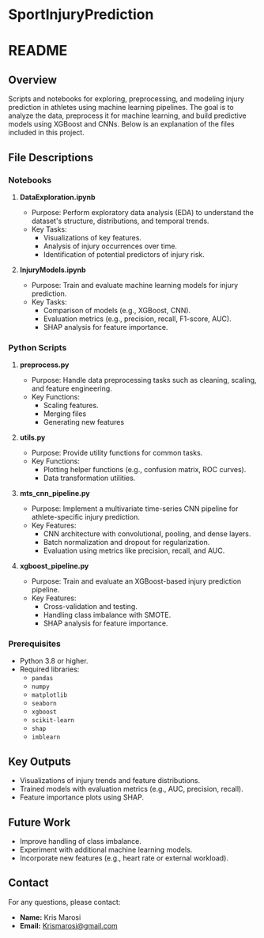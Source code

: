 # SportInjuryPrediction

# README

## Overview
Scripts and notebooks for exploring, preprocessing, and modeling injury prediction in athletes using machine learning pipelines. The goal is to analyze the data, preprocess it for machine learning, and build predictive models using XGBoost and CNNs. Below is an explanation of the files included in this project.

## File Descriptions

### Notebooks

1. **DataExploration.ipynb**
   - Purpose: Perform exploratory data analysis (EDA) to understand the dataset's structure, distributions, and temporal trends.
   - Key Tasks:
     - Visualizations of key features.
     - Analysis of injury occurrences over time.
     - Identification of potential predictors of injury risk.

2. **InjuryModels.ipynb**
   - Purpose: Train and evaluate machine learning models for injury prediction.
   - Key Tasks:
     - Comparison of models (e.g., XGBoost, CNN).
     - Evaluation metrics (e.g., precision, recall, F1-score, AUC).
     - SHAP analysis for feature importance.

### Python Scripts

1. **preprocess.py**
   - Purpose: Handle data preprocessing tasks such as cleaning, scaling, and feature engineering.
   - Key Functions:
     - Scaling features.
     - Merging files
     - Generating new features

2. **utils.py**
   - Purpose: Provide utility functions for common tasks.
   - Key Functions:
     - Plotting helper functions (e.g., confusion matrix, ROC curves).
     - Data transformation utilities.

3. **mts_cnn_pipeline.py**
   - Purpose: Implement a multivariate time-series CNN pipeline for athlete-specific injury prediction.
   - Key Features:
     - CNN architecture with convolutional, pooling, and dense layers.
     - Batch normalization and dropout for regularization.
     - Evaluation using metrics like precision, recall, and AUC.

4. **xgboost_pipeline.py**
   - Purpose: Train and evaluate an XGBoost-based injury prediction pipeline.
   - Key Features:
     - Cross-validation and testing.
     - Handling class imbalance with SMOTE.
     - SHAP analysis for feature importance.


### Prerequisites
- Python 3.8 or higher.
- Required libraries:
  - `pandas`
  - `numpy`
  - `matplotlib`
  - `seaborn`
  - `xgboost`
  - `scikit-learn`
  - `shap`
  - `imblearn`



## Key Outputs
- Visualizations of injury trends and feature distributions.
- Trained models with evaluation metrics (e.g., AUC, precision, recall).
- Feature importance plots using SHAP.

## Future Work
- Improve handling of class imbalance.
- Experiment with additional machine learning models.
- Incorporate new features (e.g., heart rate or external workload).

## Contact
For any questions, please contact:
- **Name:** Kris Marosi
- **Email:** Krismarosi@gmail.com
